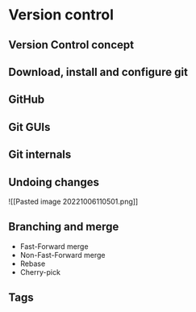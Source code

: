 # Version control
## Version Control concept
## Download, install and configure git
## GitHub
## Git GUIs
## Git internals
## Undoing changes

![[Pasted image 20221006110501.png]]

## Branching and merge
- Fast-Forward merge
- Non-Fast-Forward merge
- Rebase
- Cherry-pick

## Tags